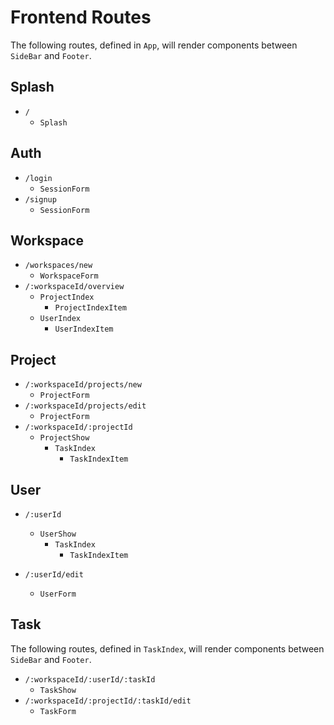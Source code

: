 # Frontend Routes
The following routes, defined in `App`, will render components between `SideBar` and `Footer`.

## Splash
+ `/`
  + `Splash`

## Auth
+ `/login`
  + `SessionForm`
+ `/signup`
  + `SessionForm`

## Workspace
+ `/workspaces/new`
    + `WorkspaceForm`
+ `/:workspaceId/overview`
  + `ProjectIndex`
    + `ProjectIndexItem`
  + `UserIndex`
    + `UserIndexItem`

## Project
+ `/:workspaceId/projects/new`
  + `ProjectForm`
+ `/:workspaceId/projects/edit`
  + `ProjectForm`
+ `/:workspaceId/:projectId`
  + `ProjectShow`
    + `TaskIndex`
      + `TaskIndexItem`

## User
+ `/:userId`
  + `UserShow`
    + `TaskIndex`
      + `TaskIndexItem`

+ `/:userId/edit`
  + `UserForm`



## Task
The following routes, defined in `TaskIndex`, will render components between `SideBar` and `Footer`.

+ `/:workspaceId/:userId/:taskId`
  + `TaskShow`
+ `/:workspaceId/:projectId/:taskId/edit`
  + `TaskForm`